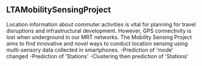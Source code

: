 ## LTAMobilitySensingProject
Location information about commuter activities is vital for planning for travel disruptions and infrastructural development. However, GPS connectivity is lost when underground in our MRT networks. The Mobility Sensing Project aims to find innovative and novel ways to conduct location sensing using multi-sensory data collected in smartphones.
-Prediction of 'mode' changed
-Prediction of 'Stations'
-Clustering then prediction of 'Stations'
